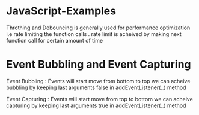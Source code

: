 # JavaScript-Examples

Throthing and Debouncing is generally used for performance optimization i.e rate limiting the function calls .
rate limit is acheived by making next function call for certain amount of time


# Event Bubbling and Event Capturing 
Event Bubbling : Events will start move from bottom to top 
we can acheive bubbling by keeping last arguments false in addEventListener(..) method

Event Capturing :  Events will start move from top to bottom
we can acheive capturing by keeping last arguments true in addEventListener(..) method



